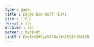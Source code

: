 ```yaml
---
type : game
title : Eagle Eye Golf (USA)
size : 1.6 G
format : iso
archive : zip
server : myrient
link2 : Eagle%20Eye%20Golf%20%28USA%29
---
```

